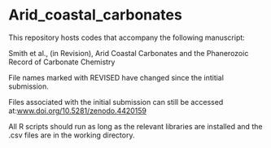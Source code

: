 # Arid_coastal_carbonates

This repository hosts codes that accompany the following manuscript:

Smith et al., (in Revision), Arid Coastal Carbonates and the Phanerozoic Record of Carbonate Chemistry

File names marked with REVISED have changed since the intitial submission. 

Files associated with the initial submission can still be accessed at:www.doi.org/10.5281/zenodo.4420159

All R scripts should run as long as the relevant libraries are installed and the .csv files are in the working directory. 

